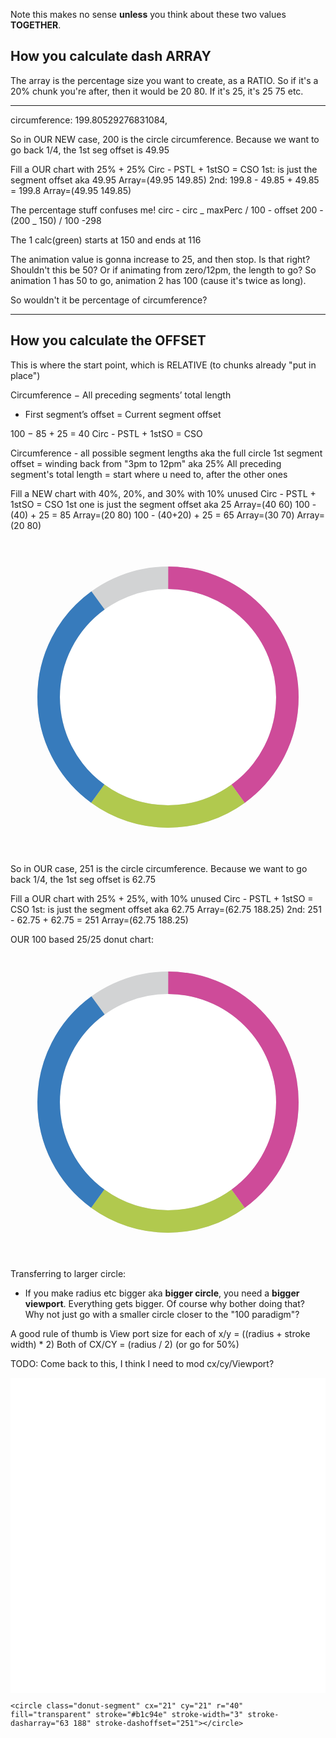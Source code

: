 Note this makes no sense **unless** you think about these two values **TOGETHER**.

## How you calculate dash ARRAY

The array is the percentage size you want to create, as a RATIO. So if it's a 20% chunk you're after, then it would be 20 80. If it's 25, it's 25 75 etc.

---

circumference: 199.80529276831084,

So in OUR NEW case, 200 is the circle circumference.
Because we want to go back 1/4, the 1st seg offset is 49.95

Fill a OUR chart with 25% + 25%
Circ - PSTL + 1stSO = CSO
1st: is just the segment offset aka 49.95 Array=(49.95 149.85)
2nd: 199.8 - 49.85 + 49.85 = 199.8 Array=(49.95 149.85)

The percentage stuff confuses me!
circ - circ _ maxPerc / 100 - offset
200 - (200 _ 150) / 100
-298

The 1 calc(green) starts at 150 and ends at 116

The animation value is gonna increase to 25, and then stop. Is that right? Shouldn't this be 50? Or if animating from zero/12pm, the length to go? So animation 1 has 50 to go, animation 2 has 100 (cause it's twice as long).

So wouldn't it be percentage of circumference?

---

## How you calculate the OFFSET

This is where the start point, which is RELATIVE (to chunks already "put in place")

Circumference
− All preceding segments’ total length

- First segment’s offset
  = Current segment offset

100 − 85 + 25 = 40
Circ - PSTL + 1stSO = CSO

Circumference - all possible segment lengths aka the full circle
1st segment offset = winding back from "3pm to 12pm" aka 25%
All preceding segment's total length = start where u need to, after the other ones

Fill a NEW chart with 40%, 20%, and 30% with 10% unused
Circ - PSTL + 1stSO = CSO
1st one is just the segment offset aka 25 Array=(40 60)
100 - (40) + 25 = 85 Array=(20 80)
100 - (40+20) + 25 = 65 Array=(30 70)
Array=(20 80)

<svg width="100%" height="100%" viewBox="0 0 42 42" class="donut">
  <circle class="donut-hole" cx="21" cy="21" r="15.91549430918954" fill="#fff"></circle>
  <circle class="donut-ring" cx="21" cy="21" r="15.91549430918954" fill="transparent" stroke="#d2d3d4" stroke-width="3"></circle>
  <circle class="donut-segment" cx="21" cy="21" r="15.91549430918954" fill="transparent" stroke="#ce4b99" stroke-width="3" stroke-dasharray="40 60" stroke-dashoffset="25"></circle>
  <circle class="donut-segment" cx="21" cy="21" r="15.91549430918954" fill="transparent" stroke="#b1c94e" stroke-width="3" stroke-dasharray="20 80" stroke-dashoffset="85"></circle>
  <circle class="donut-segment" cx="21" cy="21" r="15.91549430918954" fill="transparent" stroke="#377bbc" stroke-width="3" stroke-dasharray="30 70" stroke-dashoffset="65"></circle>
  <!-- unused 10% -->
</svg>

So in OUR case, 251 is the circle circumference.
Because we want to go back 1/4, the 1st seg offset is 62.75

Fill a OUR chart with 25% + 25%, with 10% unused
Circ - PSTL + 1stSO = CSO
1st: is just the segment offset aka 62.75 Array=(62.75 188.25)
2nd: 251 - 62.75 + 62.75 = 251 Array=(62.75 188.25)

OUR 100 based 25/25 donut chart:
<svg width="100%" height="100%" viewBox="0 0 42 42" class="donut">
<circle class="donut-hole" cx="21" cy="21" r="15.91549430918954" fill="#fff"></circle>
<circle class="donut-ring" cx="21" cy="21" r="15.91549430918954" fill="transparent" stroke="#d2d3d4" stroke-width="3"></circle>
<circle class="donut-segment" cx="21" cy="21" r="15.91549430918954" fill="transparent" stroke="#ce4b99" stroke-width="3" stroke-dasharray="40 60" stroke-dashoffset="25"></circle>
<circle class="donut-segment" cx="21" cy="21" r="15.91549430918954" fill="transparent" stroke="#b1c94e" stroke-width="3" stroke-dasharray="20 80" stroke-dashoffset="85"></circle>
<circle class="donut-segment" cx="21" cy="21" r="15.91549430918954" fill="transparent" stroke="#377bbc" stroke-width="3" stroke-dasharray="30 70" stroke-dashoffset="65"></circle>

  <!-- unused 10% -->
</svg>

Transferring to larger circle:

- If you make radius etc bigger aka **bigger circle**, you need a **bigger viewport**. Everything gets bigger. Of course why bother doing that? Why not just go with a smaller circle closer to the "100 paradigm"?

A good rule of thumb is
View port size for each of x/y = ((radius + stroke width) \* 2)
Both of CX/CY = (radius / 2) (or go for 50%)

TODO: Come back to this, I think I need to mod cx/cy/Viewport?

<svg width="100%" height="100%" viewBox="0 0 42 42" class="donut">
  <!-- this is the "donut hole" (no dash) -->
  <circle class="donut-hole" cx="21" cy="21" r="40" fill="#fff"></circle>
  <!-- this is unused gray BACKGROUND (no dash) -->
  <circle class="donut-ring" cx="21" cy="21" r="40" fill="transparent" stroke="#d2d3d4" stroke-width="3"></circle>

  <!-- 1st 25% (25 75 array, 25 offset) -->

<circle class="donut-segment" cx="21" cy="21" r="40" fill="transparent" stroke="#ce4b99" stroke-width="3" stroke-dasharray="63 188" stroke-dashoffset="63"></circle>

  <!-- 2nd 25% (25 75 array, 25 offset) -->

    <circle class="donut-segment" cx="21" cy="21" r="40" fill="transparent" stroke="#b1c94e" stroke-width="3" stroke-dasharray="63 188" stroke-dashoffset="251"></circle>

</svg>
